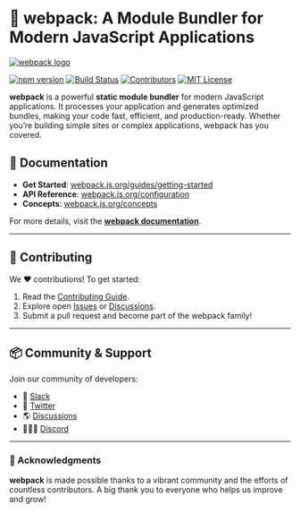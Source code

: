 # 🌟 webpack: A Module Bundler for Modern JavaScript Applications

[![webpack logo](https://webpack.js.org/assets/icon-square-big.svg)](https://webpack.js.org)

[![npm version](https://img.shields.io/npm/v/webpack.svg?style=flat)](https://www.npmjs.com/package/webpack)
[![Build Status](https://github.com/webpack/webpack/actions/workflows/ci.yml/badge.svg)](https://github.com/webpack/webpack/actions)
[![Contributors](https://img.shields.io/github/contributors/webpack/webpack.svg)](https://github.com/webpack/webpack/graphs/contributors)
[![MIT License](https://img.shields.io/github/license/webpack/webpack.svg)](https://github.com/webpack/webpack/blob/main/LICENSE)

**webpack** is a powerful **static module bundler** for modern JavaScript applications. It processes your application and generates optimized bundles, making your code fast, efficient, and production-ready. Whether you’re building simple sites or complex applications, webpack has you covered.


## 📖 Documentation
- **Get Started**: [webpack.js.org/guides/getting-started](https://webpack.js.org/guides/getting-started)
- **API Reference**: [webpack.js.org/configuration](https://webpack.js.org/configuration)
- **Concepts**: [webpack.js.org/concepts](https://webpack.js.org/concepts)

For more details, visit the **[webpack documentation](https://webpack.js.org)**.

---

## 🤝 Contributing
We ❤️ contributions! To get started:
1. Read the [Contributing Guide](https://github.com/webpack/webpack/blob/main/CONTRIBUTING.md).
2. Explore open [Issues](https://github.com/webpack/webpack/issues) or [Discussions](https://github.com/webpack/webpack/discussions).
3. Submit a pull request and become part of the webpack family!

---

## 📦 Community & Support
Join our community of developers:
- 💬 [Slack](https://webpack.js.org/chat)
- 📢 [Twitter](https://twitter.com/webpack)
- 🌎 [Discussions](https://github.com/webpack/webpack/discussions)
- 👨🏽‍💻 [Discord](https://discord.gg/5sxFZPdx2k)
---

### 🙌 Acknowledgments
**webpack** is made possible thanks to a vibrant community and the efforts of countless contributors. A big thank you to everyone who helps us improve and grow!